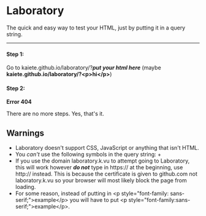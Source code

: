 
# Laboratory
The quick and easy way to test your HTML, just by putting it in a query string.

---------------------------------------------------------------------------------

#### Step 1:
Go to kaiete.github.io/laboratory/?***put your html here*** (maybe **kaiete.github.io/laboratory/?\<p>hi\</p>**)
#### Step 2:
**Error 404**

There are no more steps. Yes, that's it.

## Warnings
* Laboratory doesn't support CSS, JavaScript or anything that isn't HTML.
* You *can't* use the following symbols in the query string: +
* If you use the domain laboratory.k.vu to attempt going to Laboratory, this will work however ***do not*** type in https:// at the beginning, use http:// instead.
This is because the certificate is given to github.com not laboratory.k.vu so your browser will most likely block the page from loading.
* For some reason, instead of putting in \<p style="font-family: sans-serif;">example\</p> you will have to put \<p style="font-family:sans-serif;">example\</p>.

